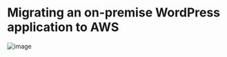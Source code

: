 # Migrating an on-premise WordPress application to AWS

![image](https://user-images.githubusercontent.com/115760354/197531816-98d82b6f-e980-46d9-b092-b41c420fdc7c.png)
